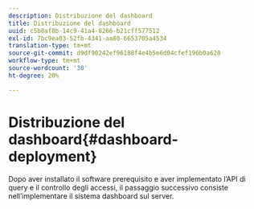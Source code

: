 ```yaml
---
description: Distribuzione del dashboard
title: Distribuzione del dashboard
uuid: c5b8af8b-14c9-41a4-8266-b21cff577512
exl-id: 7bc9ea03-52fb-4341-aa80-6653705a4534
translation-type: tm+mt
source-git-commit: d9df90242ef96188f4e4b5e6d04cfef196b0a628
workflow-type: tm+mt
source-wordcount: '30'
ht-degree: 20%

---
```


# Distribuzione del dashboard{#dashboard-deployment}

Dopo aver installato il software prerequisito e aver implementato l’API di query e il controllo degli accessi, il passaggio successivo consiste nell’implementare il sistema dashboard sul server.
